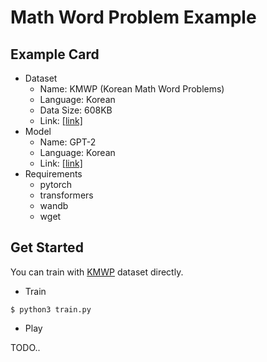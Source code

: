 # Math Word Problem Example
  
## Example Card
  
- Dataset
  - Name: KMWP (Korean Math Word Problems)
  - Language: Korean
  - Data Size: 608KB  
  - Link: [[link]](https://github.com/tunib-ai/KMWP)
- Model
  - Name: GPT-2
  - Language: Korean
  - Link: [[link]](https://huggingface.co/skt/ko-gpt-trinity-1.2B-v0.5)  
- Requirements
  - pytorch
  - transformers
  - wandb
  - wget
  
## Get Started
  
You can train with [KMWP](https://github.com/tunib-ai/KMWP) dataset directly.
  
- Train

```
$ python3 train.py
```
  
- Play
  
TODO..